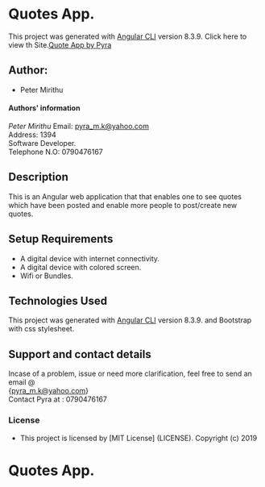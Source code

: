 # Quotes App.

This project was generated with [Angular CLI](https://github.com/angular/angular-cli) version 8.3.9.
Click here to view th Site.[Quote App by Pyra](https://petermirithu.github.io/Quotes/)

## Author: 
  * Peter Mirithu 

#### Authors' information
*Peter Mirithu*
    Email: pyra_m.k@yahoo.com <br>
    Address: 1394 <br>
    Software Developer.<br>
    Telephone N.O: 0790476167          
## Description
 This is an Angular web application that that enables one to see quotes which have been posted and enable more people to post/create new quotes.

## Setup Requirements
* A digital device with internet connectivity.
* A digital device with colored screen.
* Wifi or Bundles.

## Technologies Used
 This project was generated with [Angular CLI](https://github.com/angular/angular-cli) version 8.3.9. and Bootstrap with css stylesheet.

 ## Support and contact details
 Incase of a problem, issue or need more clarification, feel free to send an email @<br> {pyra_m.k@yahoo.com}<br>
 Contact Pyra at : 0790476167

 ### License
* This project is licensed by [MIT License] (LICENSE).
  Copyright (c) 2019 
  
# Quotes App.
